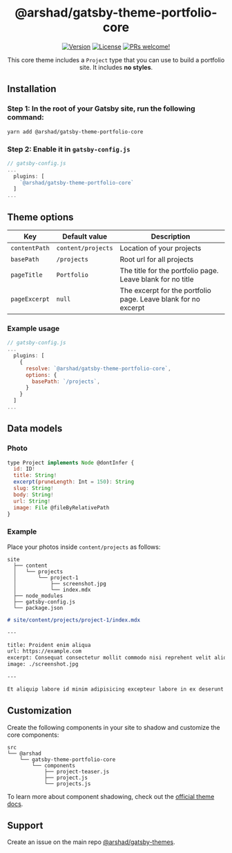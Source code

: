<div align="center">
<h1>@arshad/gatsby-theme-portfolio-core</h1>
</div>

<p align="center">
  <a href="https://www.npmjs.com/package/@arshad/gatsby-theme-portfolio-core"><img src="https://img.shields.io/npm/v/@arshad/gatsby-theme-portfolio-core.svg" alt="Version"></a>
  <a href="https://www.npmjs.com/package/@arshad/gatsby-theme-portfolio-core"><img src="https://img.shields.io/npm/l/@arshad/gatsby-theme-portfolio-core.svg" alt="License"></a>
  <a href="https://github.com/arshad/gatsby-themes"><img src="https://img.shields.io/badge/PRs-welcome-brightgreen.svg" alt="PRs welcome!" /></a>
</p>

<p align="center">
This core theme includes a <code>Project</code> type that you can use to build a portfolio site. It includes <strong>no styles</strong>.
</p>

## Installation

### Step 1: In the root of your Gatsby site, run the following command:

```shell
yarn add @arshad/gatsby-theme-portfolio-core
```

### Step 2: Enable it in `gatsby-config.js`

```js
// gatsby-config.js
...
  plugins: [
    `@arshad/gatsby-theme-portfolio-core`
  ]
...
```

## Theme options

| Key           | Default value      | Description                                                    |
| ------------- | ------------------ | -------------------------------------------------------------- |
| `contentPath` | `content/projects` | Location of your projects                                      |
| `basePath`    | `/projects`        | Root url for all projects                                      |
| `pageTitle`   | `Portfolio`        | The title for the portfolio page. Leave blank for no title     |
| `pageExcerpt` | `null`             | The excerpt for the portfolio page. Leave blank for no excerpt |

### Example usage

```js
// gatsby-config.js
...
  plugins: [
    {
      resolve: `@arshad/gatsby-theme-portfolio-core`,
      options: {
        basePath: `/projects`,
      }
    }
  ]
...
```

## Data models

### Photo

```js
type Project implements Node @dontInfer {
  id: ID!
  title: String!
  excerpt(pruneLength: Int = 150): String
  slug: String!
  body: String!
  url: String!
  image: File @fileByRelativePath
}
```

### Example

Place your photos inside `content/projects` as follows:

```
site
  ├── content
  │   └── projects
  │       └── project-1
  │           ├── screenshot.jpg
  │           └── index.mdx
  ├── node_modules
  ├── gatsby-config.js
  └── package.json
```

```md
# site/content/projects/project-1/index.mdx

---

title: Proident enim aliqua
url: https://example.com
excerpt: Consequat consectetur mollit commodo nisi reprehent velit aliqua quis nisi laborum.
image: ./screenshot.jpg

---

Et aliquip labore id minim adipisicing excepteur labore in ex deserunt duis quis cillum in.
```

## Customization

Create the following components in your site to shadow and customize the core components:

```
src
└── @arshad
    └── gatsby-theme-portfolio-core
        └── components
            ├── project-teaser.js
            ├── project.js
            └── projects.js
```

To learn more about component shadowing, check out the [official theme docs](https://www.gatsbyjs.org/docs/themes/shadowing).

## Support

Create an issue on the main repo [@arshad/gatsby-themes](https://github.com/arshad/gatsby-themes/issues).
